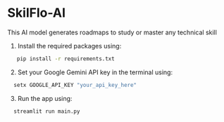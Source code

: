 # SkilFlo-AI
This AI model generates roadmaps to study or master any technical skill
1. Install the required packages using: 
```bash
   pip install -r requirements.txt
```
2. Set your Google Gemini API key in the terminal using:
```bash
  setx GOOGLE_API_KEY "your_api_key_here"
```
3. Run the app using:
```bash
  streamlit run main.py
```
  
